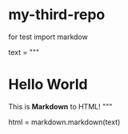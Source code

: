 # my-third-repo
for test
import markdow

text = """
# Hello World
This is **Markdown** to HTML!
"""

html = markdown.markdown(text)

